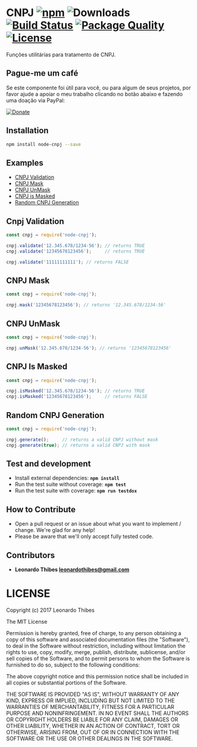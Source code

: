 # CNPJ [![npm](http://img.shields.io/npm/v/node-cnpj.svg)](https://www.npmjs.com/package/node-cnpj) ![Downloads](https://img.shields.io/npm/dm/node-cnpj.svg) [![Build Status](https://secure.travis-ci.org/leonardothibes/node-cnpj.png)](http://travis-ci.org/leonardothibes/node-cnpj) [![Package Quality](http://npm.packagequality.com/shield/node-cnpj.svg)](http://packagequality.com/#?package=node-cnpj) [![License](https://img.shields.io/npm/l/node-cnpj.svg)](LICENSE)

Funções utilitárias para tratamento de CNPJ.

Pague-me um café
----------------

Se este componente foi útil para você, ou para algum de seus projetos, por favor ajude a apoiar o meu trabalho clicando no botão abaixo e fazendo uma doação via PayPal:

[![Donate](https://img.shields.io/badge/Donate-PayPal-green.svg)](https://www.paypal.com/cgi-bin/webscr?cmd=_donations&business=leonardothibes%40gmail%2ecom&lc=BR&item_name=Leonardo%20Thibes&item_number=node%2dcnpj&no_note=0&currency_code=USD&bn=PP%2dDonationsBF%3abtn_donateCC_LG%2egif%3aNonHostedGuest)

Installation
------------

```bash
npm install node-cnpj --save
```

Examples
--------

* [CNPJ Validation](#cnpj-validation)
* [CNPJ Mask](#cnpj-mask)
* [CNPJ UnMask](#cnpj-unmask)
* [CNPJ is Masked](#cnpj-is-masked)
* [Random CNPJ Generation](#random-cnpj-generation)

Cnpj Validation
--------------

```js
const cnpj = require('node-cnpj');

cnpj.validate('12.345.678/1234-56'); // returns TRUE
cnpj.validate('12345678123456');     // returns TRUE

cnpj.validate('11111111111'); // returns FALSE

```

CNPJ Mask
---------

```js
const cnpj = require('node-cnpj');

cnpj.mask('12345678123456'); // returns '12.345.678/1234-56'

```

CNPJ UnMask
-----------

```js
const cnpj = require('node-cnpj');

cnpj.unMask('12.345.678/1234-56'); // returns '12345678123456'

```

CNPJ Is Masked
--------------

```js
const cnpj = require('node-cnpj');

cnpj.isMasked('12.345.678/1234-56'); // returns TRUE
cnpj.isMasked('12345678123456');     // returns FALSE

```

Random CNPJ Generation
----------------------

```js
const cnpj = require('node-cnpj');

cnpj.generate();     // returns a valid CNPJ without mask
cnpj.generate(true); // returns a valid CNPJ with mask

```

Test and development
--------------------

* Install external dependencies: **``npm install``**
* Run the test suite without coverage: **``npm test``**
* Run the test suite with coverage: **``npm run testdox``**

How to Contribute
-----------------

* Open a pull request or an issue about what you want to implement / change. We're glad for any help!
* Please be aware that we'll only accept fully tested code.

Contributors
------------

 * **Leonardo Thibes <leonardothibes@gmail.com>**

LICENSE
=======

Copyright (c) 2017 Leonardo Thibes

The MIT License

Permission is hereby granted, free of charge, to any person obtaining a copy of
this software and associated documentation files (the "Software"), to deal in
the Software without restriction, including without limitation the rights to
use, copy, modify, merge, publish, distribute, sublicense, and/or sell copies of
the Software, and to permit persons to whom the Software is furnished to do so,
subject to the following conditions:

The above copyright notice and this permission notice shall be included in all
copies or substantial portions of the Software.

THE SOFTWARE IS PROVIDED "AS IS", WITHOUT WARRANTY OF ANY KIND, EXPRESS OR
IMPLIED, INCLUDING BUT NOT LIMITED TO THE WARRANTIES OF MERCHANTABILITY, FITNESS
FOR A PARTICULAR PURPOSE AND NONINFRINGEMENT. IN NO EVENT SHALL THE AUTHORS OR
COPYRIGHT HOLDERS BE LIABLE FOR ANY CLAIM, DAMAGES OR OTHER LIABILITY, WHETHER
IN AN ACTION OF CONTRACT, TORT OR OTHERWISE, ARISING FROM, OUT OF OR IN
CONNECTION WITH THE SOFTWARE OR THE USE OR OTHER DEALINGS IN THE SOFTWARE.
